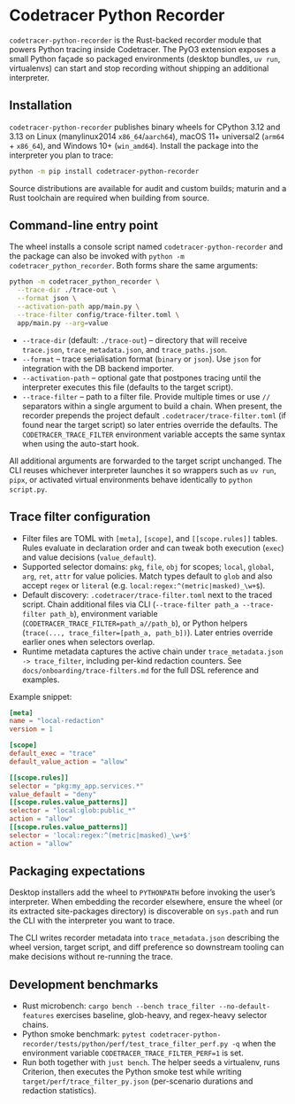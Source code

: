 # Codetracer Python Recorder

`codetracer-python-recorder` is the Rust-backed recorder module that powers Python
tracing inside Codetracer. The PyO3 extension exposes a small Python façade so
packaged environments (desktop bundles, `uv run`, virtualenvs) can start and stop
recording without shipping an additional interpreter.

## Installation

`codetracer-python-recorder` publishes binary wheels for CPython 3.12 and 3.13 on
Linux (manylinux2014 `x86_64`/`aarch64`), macOS 11+ universal2 (`arm64` + `x86_64`),
and Windows 10+ (`win_amd64`). Install the package into the interpreter you plan to
trace:

```bash
python -m pip install codetracer-python-recorder
```

Source distributions are available for audit and custom builds; maturin and a Rust
toolchain are required when building from source.

## Command-line entry point

The wheel installs a console script named `codetracer-python-recorder` and the
package can also be invoked with `python -m codetracer_python_recorder`. Both
forms share the same arguments:

```bash
python -m codetracer_python_recorder \
  --trace-dir ./trace-out \
  --format json \
  --activation-path app/main.py \
  --trace-filter config/trace-filter.toml \
  app/main.py --arg=value
```

- `--trace-dir` (default: `./trace-out`) – directory that will receive
  `trace.json`, `trace_metadata.json`, and `trace_paths.json`.
- `--format` – trace serialisation format (`binary` or `json`). Use `json` for
  integration with the DB backend importer.
- `--activation-path` – optional gate that postpones tracing until the interpreter
  executes this file (defaults to the target script).
- `--trace-filter` – path to a filter file. Provide multiple times or use `//`
  separators within a single argument to build a chain. When present, the recorder
  prepends the project default `.codetracer/trace-filter.toml` (if found near the
  target script) so later entries override the defaults. The
  `CODETRACER_TRACE_FILTER` environment variable accepts the same syntax when using
  the auto-start hook.

All additional arguments are forwarded to the target script unchanged. The CLI
reuses whichever interpreter launches it so wrappers such as `uv run`, `pipx`,
or activated virtual environments behave identically to `python script.py`.

## Trace filter configuration
- Filter files are TOML with `[meta]`, `[scope]`, and `[[scope.rules]]` tables. Rules evaluate in declaration order and can tweak both execution (`exec`) and value decisions (`value_default`).
- Supported selector domains: `pkg`, `file`, `obj` for scopes; `local`, `global`, `arg`, `ret`, `attr` for value policies. Match types default to `glob` and also accept `regex` or `literal` (e.g. `local:regex:^(metric|masked)_\w+$`).
- Default discovery: `.codetracer/trace-filter.toml` next to the traced script. Chain additional files via CLI (`--trace-filter path_a --trace-filter path_b`), environment variable (`CODETRACER_TRACE_FILTER=path_a//path_b`), or Python helpers (`trace(..., trace_filter=[path_a, path_b])`). Later entries override earlier ones when selectors overlap.
- Runtime metadata captures the active chain under `trace_metadata.json -> trace_filter`, including per-kind redaction counters. See `docs/onboarding/trace-filters.md` for the full DSL reference and examples.

Example snippet:
```toml
[meta]
name = "local-redaction"
version = 1

[scope]
default_exec = "trace"
default_value_action = "allow"

[[scope.rules]]
selector = "pkg:my_app.services.*"
value_default = "deny"
[[scope.rules.value_patterns]]
selector = "local:glob:public_*"
action = "allow"
[[scope.rules.value_patterns]]
selector = 'local:regex:^(metric|masked)_\w+$'
action = "allow"
```

## Packaging expectations

Desktop installers add the wheel to `PYTHONPATH` before invoking the user’s
interpreter. When embedding the recorder elsewhere, ensure the wheel (or its
extracted site-packages directory) is discoverable on `sys.path` and run the CLI
with the interpreter you want to trace.

The CLI writes recorder metadata into `trace_metadata.json` describing the wheel
version, target script, and diff preference so downstream tooling can make
decisions without re-running the trace.

## Development benchmarks
- Rust microbench: `cargo bench --bench trace_filter --no-default-features` exercises baseline, glob-heavy, and regex-heavy selector chains.
- Python smoke benchmark: `pytest codetracer-python-recorder/tests/python/perf/test_trace_filter_perf.py -q` when the environment variable `CODETRACER_TRACE_FILTER_PERF=1` is set.
- Run both together with `just bench`. The helper seeds a virtualenv, runs Criterion, then executes the Python smoke test while writing `target/perf/trace_filter_py.json` (per-scenario durations and redaction statistics).
